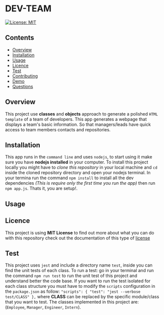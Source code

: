 # DEV-TEAM
[![License: MIT](https://img.shields.io/badge/License-MIT-yellow.svg)](https://opensource.org/licenses/MIT)

## Contents
* [Overview](#Overview)
* [Installation](#Installation)
* [Usage](#Usage)
* [Licence](#License)
* [Test](#Test)
* [Contributing](#Contributing)
* [Demo](#Demo)
* [Questions](#Questions)


## Overview
This project use **classes** and **objects** approach to generate a polished `HTML template` of a team of developers. This app generates a webpage that displays a team's basic information. So that managers/leads have quick access to team members contacts and repositories.

## Installation
This app runs in the `command line` and uses `nodejs`, to start using it make sure you have **nodejs installed** in your computer. To install this project locally you might have to *clone this repository* in your local machine and `cd` inside the cloned repository directory and open your nodejs terminal. In your termina run the command `npm install` to install all the dev dependencies *(This is require only the first time you run the app)* then run `npm app.js`. Thats it, you are setup!.

## Usage


## Licence
This project is using **MIT License** to find out more about what you can do with this repository check out the documentation of this type of [license](https://api.github.com/licenses/mit)

## Test
This project uses `jest` and include a directory name `test`, inside you can find the unit tests of each class. To run a test: go in your terminal and run the command `npm run test` to run the unit test of this project and understand better the code base. If you want to run the test isolated for each class structure you must have to modify the `scripts` configuration in the `package.json` as follow: `"scripts": { "test": "jest --verbose test/CLASS" },` where **CLASS** can be replaced by the specific module/class that you want to test. The classes implemented in this project are: (`Employee`, `Manager`, `Engineer`, `Intern`).

